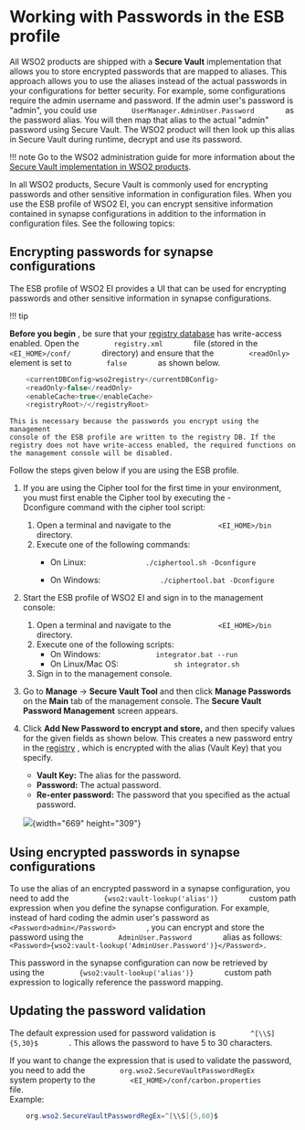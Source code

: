 # Working with Passwords in the ESB profile

All WSO2 products are shipped with a **Secure Vault** implementation
that allows you to store encrypted passwords that are mapped to aliases.
This approach allows you to use the aliases instead of the actual
passwords in your configurations for better security. For example, some
configurations require the admin username and password. If the admin
user's password is "admin", you could use
`         UserManager.AdminUser.Password        ` as the password alias.
You will then map that alias to the actual "admin" password using Secure
Vault. The WSO2 product will then look up this alias in Secure Vault
during runtime, decrypt and use its password.

!!! note
    Go to the WSO2 administration guide for more information about the [Secure Vault implementation in WSO2 products](https://docs.wso2.com/display/ADMIN44x/Carbon+Secure+Vault+Implementation).


In all WSO2 products, Secure Vault is commonly used for encrypting
passwords and other sensitive information in configuration files. When
you use the ESB profile of WSO2 EI, you can encrypt sensitive
information contained in synapse configurations in addition to the
information in configuration files. See the following topics:

## Encrypting passwords for synapse configurations

The ESB profile of WSO2 EI provides a UI that can be used for encrypting
passwords and other sensitive information in synapse configurations.

!!! tip

**Before you begin** , be sure that your [registry
database](https://docs.wso2.com/display/ADMIN44x/Working+with+the+Registry)
has write-access enabled. Open the `         registry.xml        ` file
(stored in the `         <EI_HOME>/conf/        ` directory) and ensure
that the `         <readOnly>        ` element is set to
`         false        ` as shown below.

``` java
    <currentDBConfig>wso2registry</currentDBConfig>
    <readOnly>false</readOnly>
    <enableCache>true</enableCache>
    <registryRoot>/</registryRoot>
```
    
    This is necessary because the passwords you encrypt using the management
    console of the ESB profile are written to the registry DB. If the
    registry does not have write-access enabled, the required functions on
    the management console will be disabled.
    

Follow the steps given below if you are using the ESB profile.

1.  If you are using the Cipher tool for the first time in your
    environment, you must first enable the Cipher tool by executing
    the -Dconfigure command with the cipher tool script:

    1.  Open a terminal and navigate to the
        `            <EI_HOME>/bin           ` directory.
    2.  Execute one of the following commands:
        -   On Linux:
            `               ./ciphertool.sh -Dconfigure              `

        -   On Windows:
            `               ./ciphertool.bat -Dconfigure              `

2.  Start the ESB profile of WSO2 EI and sign in to the management
    console:
    1.  Open a terminal and navigate to the
        `            <EI_HOME>/bin           ` directory.
    2.  Execute one of the following scripts:
        -   On Windows:
            `              integrator.bat --run             `
        -   On Linux/Mac OS:
            `              sh integrator.sh             `
    3.  Sign in to the management console.
3.  Go to **Manage** -\> **Secure Vault Tool** and then click **Manage
    Passwords** on the **Main** tab of the management console. The
    **Secure Vault Password Management** screen appears.
4.  Click **Add New Password to encrypt and store,** and then specify
    values for the given fields as shown below. This creates a new
    password entry in the
    [registry](https://docs.wso2.com/display/ADMIN44x/Working+with+the+Registry)
    , which is encrypted with the alias (Vault Key) that you specify.
    -   **Vault Key:** The alias for the password.
    -   **Password:** The actual password.
    -   **Re-enter password:** The password that you specified as the
        actual password.

    ![](attachments/119130247/119130248.png){width="669" height="309"}

## Using encrypted passwords in synapse configurations

To use the alias of an encrypted password in a synapse configuration,
you need to add the `         {wso2:vault-lookup('alias')}        `
custom path expression when you define the synapse configuration. For
example, instead of hard coding the admin user's password as
`         <Password>admin</Password>        ` , you can encrypt and
store the password using the `         AdminUser.Password        ` alias
as follows:
`         <Password>{wso2:vault-lookup('AdminUser.Password')}</Password>.        `

This password in the synapse configuration can now be retrieved by
using the `         {wso2:vault-lookup('alias')}        ` custom path
expression to logically reference the password mapping.

## Updating the password validation

The default expression used for password validation is
`         ^[\\S]{5,30}$        ` . This allows the password to have 5 to
30 characters.

If you want to change the expression that is used to validate the
password, you need to add the
`         org.wso2.SecureVaultPasswordRegEx        ` system property
to the `         <EI_HOME>/conf/carbon.properties        ` file.  
Example:

``` java
    org.wso2.SecureVaultPasswordRegEx=^[\\S]{5,60}$
```
